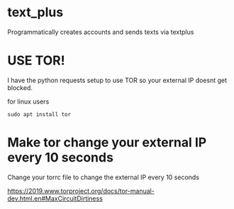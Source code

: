 # text_plus
Programmatically creates accounts and sends texts via textplus


# USE TOR!
I have the python requests setup to use TOR so your external IP doesnt get blocked.


for linux users 
```
sudo apt install tor
```

# Make tor change your external IP every 10 seconds
Change your torrc file to change the external IP every 10 seconds

https://2019.www.torproject.org/docs/tor-manual-dev.html.en#MaxCircuitDirtiness


